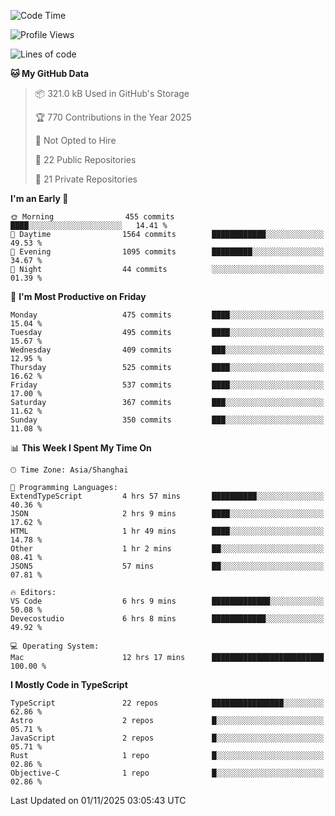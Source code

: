 <!--START_SECTION:waka-->
![Code Time](http://img.shields.io/badge/Code%20Time-4%2C241%20hrs%2031%20mins-blue)

![Profile Views](http://img.shields.io/badge/Profile%20Views-0-blue)

![Lines of code](https://img.shields.io/badge/From%20Hello%20World%20I%27ve%20Written-3.6%20million%20lines%20of%20code-blue)

**🐱 My GitHub Data** 

> 📦 321.0 kB Used in GitHub's Storage 
 > 
> 🏆 770 Contributions in the Year 2025
 > 
> 🚫 Not Opted to Hire
 > 
> 📜 22 Public Repositories 
 > 
> 🔑 21 Private Repositories 
 > 
**I'm an Early 🐤** 

```text
🌞 Morning                455 commits         ████░░░░░░░░░░░░░░░░░░░░░   14.41 % 
🌆 Daytime                1564 commits        ████████████░░░░░░░░░░░░░   49.53 % 
🌃 Evening                1095 commits        █████████░░░░░░░░░░░░░░░░   34.67 % 
🌙 Night                  44 commits          ░░░░░░░░░░░░░░░░░░░░░░░░░   01.39 % 
```
📅 **I'm Most Productive on Friday** 

```text
Monday                   475 commits         ████░░░░░░░░░░░░░░░░░░░░░   15.04 % 
Tuesday                  495 commits         ████░░░░░░░░░░░░░░░░░░░░░   15.67 % 
Wednesday                409 commits         ███░░░░░░░░░░░░░░░░░░░░░░   12.95 % 
Thursday                 525 commits         ████░░░░░░░░░░░░░░░░░░░░░   16.62 % 
Friday                   537 commits         ████░░░░░░░░░░░░░░░░░░░░░   17.00 % 
Saturday                 367 commits         ███░░░░░░░░░░░░░░░░░░░░░░   11.62 % 
Sunday                   350 commits         ███░░░░░░░░░░░░░░░░░░░░░░   11.08 % 
```


📊 **This Week I Spent My Time On** 

```text
🕑︎ Time Zone: Asia/Shanghai

💬 Programming Languages: 
ExtendTypeScript         4 hrs 57 mins       ██████████░░░░░░░░░░░░░░░   40.36 % 
JSON                     2 hrs 9 mins        ████░░░░░░░░░░░░░░░░░░░░░   17.62 % 
HTML                     1 hr 49 mins        ████░░░░░░░░░░░░░░░░░░░░░   14.78 % 
Other                    1 hr 2 mins         ██░░░░░░░░░░░░░░░░░░░░░░░   08.41 % 
JSON5                    57 mins             ██░░░░░░░░░░░░░░░░░░░░░░░   07.81 % 

🔥 Editors: 
VS Code                  6 hrs 9 mins        █████████████░░░░░░░░░░░░   50.08 % 
Devecostudio             6 hrs 8 mins        ████████████░░░░░░░░░░░░░   49.92 % 

💻 Operating System: 
Mac                      12 hrs 17 mins      █████████████████████████   100.00 % 
```

**I Mostly Code in TypeScript** 

```text
TypeScript               22 repos            ████████████████░░░░░░░░░   62.86 % 
Astro                    2 repos             █░░░░░░░░░░░░░░░░░░░░░░░░   05.71 % 
JavaScript               2 repos             █░░░░░░░░░░░░░░░░░░░░░░░░   05.71 % 
Rust                     1 repo              █░░░░░░░░░░░░░░░░░░░░░░░░   02.86 % 
Objective-C              1 repo              █░░░░░░░░░░░░░░░░░░░░░░░░   02.86 % 
```




 Last Updated on 01/11/2025 03:05:43 UTC
<!--END_SECTION:waka-->